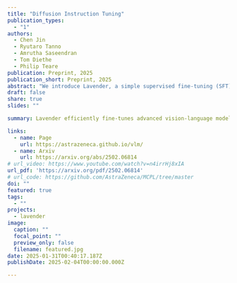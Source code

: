 ```yaml
---
title: "Diffusion Instruction Tuning"
publication_types:
  - "1"
authors:
  - Chen Jin
  - Ryutaro Tanno
  - Amrutha Saseendran
  - Tom Diethe
  - Philip Teare
publication: Preprint, 2025
publication_short: Preprint, 2025
abstract: "We introduce Lavender, a simple supervised fine-tuning (SFT) method that boosts the performance of advanced vision-language models (VLMs) by leveraging state-of-the-art image generation models such as Stable Diffusion. Specifically, Lavender aligns the text-vision attention in the VLM transformer with the equivalent used by Stable Diffusion during SFT, instead of adapting separate encoders. This alignment enriches the model’s visual understanding and significantly boosts performance across in- and out-of-distribution tasks. Lavender requires just 0.13 million training examples—2.5% of typical large-scale SFT datasets—and fine-tunes on standard hardware (8 GPUs) in a single day. It consistently improves state-of-the-art open-source multimodal LLMs (e.g., Llama-3.2-11B, MiniCPM-Llama3-v2.5), achieving up to 30% gains and a 68% boost on challenging out-of-distribution medical QA tasks. By efficiently transferring the visual expertise of image generators with minimal supervision, Lavender offers a scalable solution for more accurate vision-language systems. All code, training data, and models will be shared."
draft: false
share: true
slides: ""

summary: Lavender efficiently fine-tunes advanced vision-language models by aligning their text-vision attention with Stable Diffusion.

links:
  - name: Page
    url: https://astrazeneca.github.io/vlm/
  - name: Arxiv
    url: https://arxiv.org/abs/2502.06814
# url_video: https://www.youtube.com/watch?v=n4irrHj8xIA
url_pdf: 'https://arxiv.org/pdf/2502.06814'
# url_code: https://github.com/AstraZeneca/MCPL/tree/master
doi: ""
featured: true
tags:
  - ""
projects:
  - lavender
image:
  caption: ""
  focal_point: ""
  preview_only: false
  filename: featured.jpg
date: 2025-01-31T00:40:17.187Z
publishDate: 2025-02-04T00:00:00.000Z

---
```


<!-- {{% callout note %}}
Click the *Cite* button above to demo the feature to enable visitors to import publication metadata into their reference management software.
{{% /callout %}}

{{% callout note %}}
Create your slides in Markdown - click the *Slides* button to check out the example.
{{% /callout %}} -->

<!-- Supplementary notes can be added here, including [code, math, and images](https://wowchemy.com/docs/writing-markdown-latex/). -->
